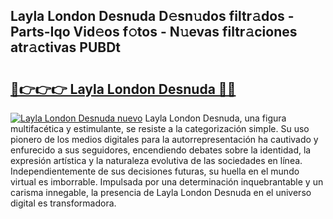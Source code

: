 ## Layla London Desnuda D𝚎sn𝚞dos filtr𝚊dos - Parts-Iqo Vid𝚎os f𝚘tos - N𝚞evas filtr𝚊ciones atr𝚊ctivas PUBDt

# <h2><a href="http://mbdrxzr.tromn.icu/?c=Layla+London+Desnuda">🔗👉👉👉 Layla London Desnuda 🔗🔗</a></h2>

[![Layla London Desnuda nuevo](https://i.imgur.com/pEAQMta.gif)](http://mbdrxzr.tromn.icu/?c=Layla+London+Desnuda)
Layla London Desnuda, una figura multifacética y estimulante, se resiste a la categorización simple. Su uso pionero de los medios digitales para la autorrepresentación ha cautivado y enfurecido a sus seguidores, encendiendo debates sobre la identidad, la expresión artística y la naturaleza evolutiva de las sociedades en línea. Independientemente de sus decisiones futuras, su huella en el mundo virtual es imborrable. Impulsada por una determinación inquebrantable y un carisma innegable, la presencia de Layla London Desnuda en el universo digital es transformadora.
